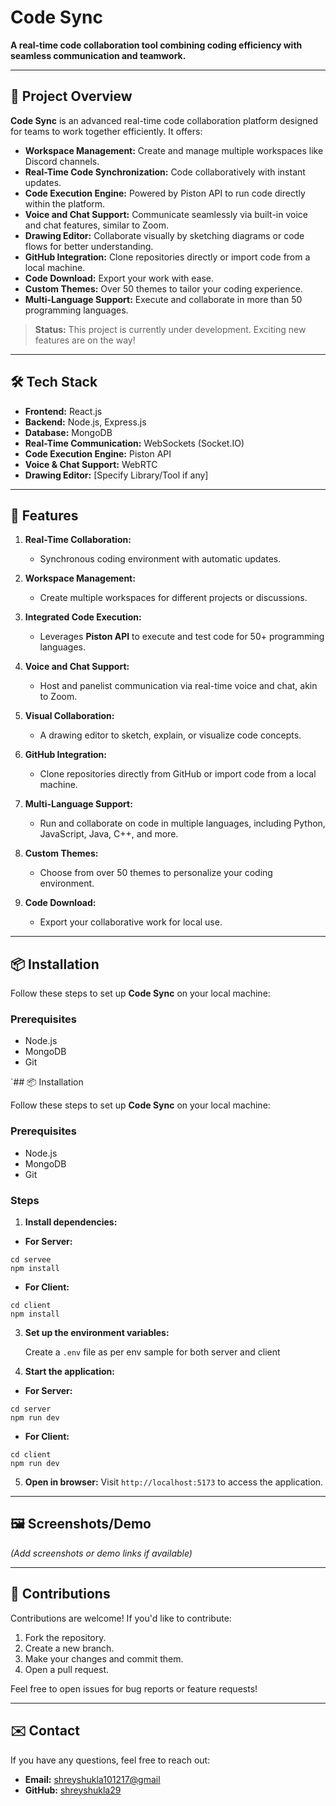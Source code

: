 # Code Sync  

**A real-time code collaboration tool combining coding efficiency with seamless communication and teamwork.**  

---

## 🚀 Project Overview  

**Code Sync** is an advanced real-time code collaboration platform designed for teams to work together efficiently. It offers:  
- **Workspace Management:** Create and manage multiple workspaces like Discord channels.  
- **Real-Time Code Synchronization:** Code collaboratively with instant updates.  
- **Code Execution Engine:** Powered by Piston API to run code directly within the platform.  
- **Voice and Chat Support:** Communicate seamlessly via built-in voice and chat features, similar to Zoom.  
- **Drawing Editor:** Collaborate visually by sketching diagrams or code flows for better understanding.  
- **GitHub Integration:** Clone repositories directly or import code from a local machine.  
- **Code Download:** Export your work with ease.  
- **Custom Themes:** Over 50 themes to tailor your coding experience.  
- **Multi-Language Support:** Execute and collaborate in more than 50 programming languages.  

> **Status:** This project is currently under development. Exciting new features are on the way!  

---

## 🛠️ Tech Stack  

- **Frontend:** React.js  
- **Backend:** Node.js, Express.js  
- **Database:** MongoDB  
- **Real-Time Communication:** WebSockets (Socket.IO)  
- **Code Execution Engine:** Piston API  
- **Voice & Chat Support:** WebRTC  
- **Drawing Editor:** [Specify Library/Tool if any]  

---

## 🌟 Features  

1. **Real-Time Collaboration:**  
   - Synchronous coding environment with automatic updates.  

2. **Workspace Management:**  
   - Create multiple workspaces for different projects or discussions.  

3. **Integrated Code Execution:**  
   - Leverages **Piston API** to execute and test code for 50+ programming languages.  

4. **Voice and Chat Support:**  
   - Host and panelist communication via real-time voice and chat, akin to Zoom.  

5. **Visual Collaboration:**  
   - A drawing editor to sketch, explain, or visualize code concepts.  

6. **GitHub Integration:**  
   - Clone repositories directly from GitHub or import code from a local machine.  

7. **Multi-Language Support:**  
   - Run and collaborate on code in multiple languages, including Python, JavaScript, Java, C++, and more.  

8. **Custom Themes:**  
   - Choose from over 50 themes to personalize your coding environment.  

9. **Code Download:**  
   - Export your collaborative work for local use.  

---

## 📦 Installation  

Follow these steps to set up **Code Sync** on your local machine:  

### Prerequisites  
- Node.js  
- MongoDB  
- Git  



`## 📦 Installation

Follow these steps to set up **Code Sync** on your local machine:

### Prerequisites
- Node.js
- MongoDB
- Git

### Steps

1. **Install dependencies:**
  -   **For Server:**
     
    cd servee
    npm install

  -   **For Client:**
    
    cd client
    npm install

3.  **Set up the environment variables:**

      Create a `.env` file as per env sample for both server and client
   

4.  **Start the application:**
 -   **For Server:**

    cd server
    npm run dev

 -   **For Client:**

    cd client
    npm run dev
    
5.  **Open in browser:**
    Visit `http://localhost:5173` to access the application.

* * * * *

🖼️ Screenshots/Demo
--------------------

*(Add screenshots or demo links if available)*

* * * * *

🤝 Contributions
----------------

Contributions are welcome! If you'd like to contribute:

1.  Fork the repository.
2.  Create a new branch.
3.  Make your changes and commit them.
4.  Open a pull request.

Feel free to open issues for bug reports or feature requests!

* * * * *



✉️ Contact
----------

If you have any questions, feel free to reach out:

-   **Email:** [shreyshukla101217@gmail](mailto:shreyshukla101217@gmail.com)
-   **GitHub:** [shreyshukla29](https://github.com/your-username)



